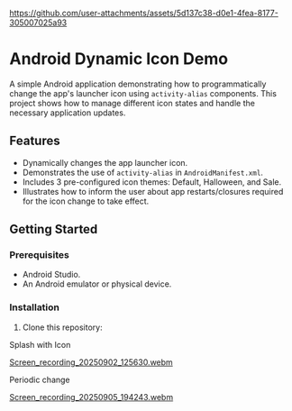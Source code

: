 

https://github.com/user-attachments/assets/5d137c38-d0e1-4fea-8177-305007025a93

# Android Dynamic Icon Demo

A simple Android application demonstrating how to programmatically change the app's launcher icon using `activity-alias` components. This project shows how to manage different icon states and handle the necessary application updates.

## Features

*   Dynamically changes the app launcher icon.
*   Demonstrates the use of `activity-alias` in `AndroidManifest.xml`.
*   Includes 3 pre-configured icon themes: Default, Halloween, and Sale.
*   Illustrates how to inform the user about app restarts/closures required for the icon change to take effect.

## Getting Started

### Prerequisites

*   Android Studio.
*   An Android emulator or physical device.

### Installation

1.  Clone this repository:


Splash with Icon


[Screen_recording_20250902_125630.webm](https://github.com/user-attachments/assets/9ccbf152-7ea1-48d6-a677-0171f86cd61b)

Periodic change

[Screen_recording_20250905_194243.webm](https://github.com/user-attachments/assets/bf7a1f11-8d4b-488a-9057-5305d076523b)
